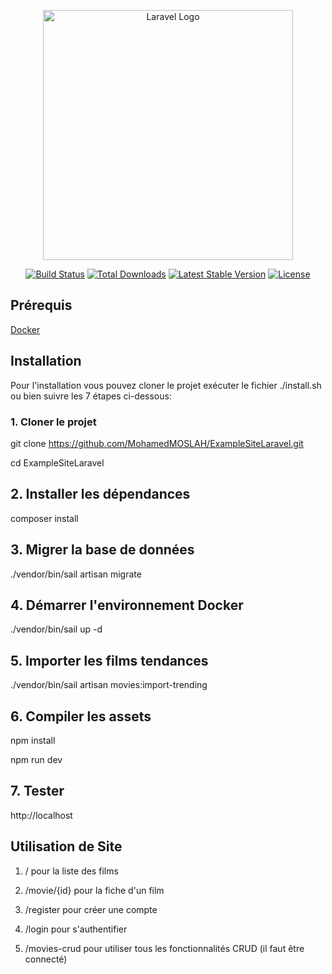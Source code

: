 <p align="center"><a href="https://laravel.com" target="_blank"><img src="https://raw.githubusercontent.com/laravel/art/master/logo-lockup/5%20SVG/2%20CMYK/1%20Full%20Color/laravel-logolockup-cmyk-red.svg" width="400" alt="Laravel Logo"></a></p>

<p align="center">
<a href="https://github.com/laravel/framework/actions"><img src="https://github.com/laravel/framework/workflows/tests/badge.svg" alt="Build Status"></a>
<a href="https://packagist.org/packages/laravel/framework"><img src="https://img.shields.io/packagist/dt/laravel/framework" alt="Total Downloads"></a>
<a href="https://packagist.org/packages/laravel/framework"><img src="https://img.shields.io/packagist/v/laravel/framework" alt="Latest Stable Version"></a>
<a href="https://packagist.org/packages/laravel/framework"><img src="https://img.shields.io/packagist/l/laravel/framework" alt="License"></a>
</p>

## Prérequis

[Docker](https://www.docker.com/get-started)

## Installation

Pour l'installation vous pouvez cloner le projet exécuter le fichier ./install.sh ou bien suivre les 7 étapes ci-dessous:

### 1. Cloner le projet

git clone https://github.com/MohamedMOSLAH/ExampleSiteLaravel.git

cd ExampleSiteLaravel

## 2. Installer les dépendances

composer install

## 3. Migrer la base de données

./vendor/bin/sail artisan migrate

## 4. Démarrer l'environnement Docker

./vendor/bin/sail up -d

## 5. Importer les films tendances

./vendor/bin/sail artisan movies:import-trending

## 6. Compiler les assets

npm install

npm run dev

## 7. Tester

http://localhost

## Utilisation de Site

1.  / pour la liste des films

2.  /movie/{id} pour la fiche d'un film

3.  /register pour créer une compte

4.  /login pour s'authentifier

5.  /movies-crud pour utiliser tous les fonctionnalités CRUD (il faut être connecté)
